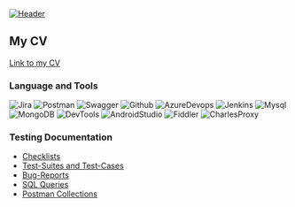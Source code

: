  [![Header](https://github.com/artichokeee/artichokeee/blob/main/assets/Frame%20635%20(3).png)](https://artsiomrusau.com/)

## My CV
[Link to my CV]()


### Language and Tools
![Jira](https://img.shields.io/badge/Jira-090909?style=for-the-badge&logo=jira&logoColor=136be1)
![Postman](https://img.shields.io/badge/Postman-090909?style=for-the-badge&logo=postman&logoColor=f76935)
![Swagger](https://img.shields.io/badge/Swagger-090909?style=for-the-badge&logo=swagger&logoColor=7ede2b)
![Github](https://img.shields.io/badge/Github-090909?style=for-the-badge&logo=github&logoColor=8cc4d7)
![AzureDevops](https://img.shields.io/badge/AzureDevops-090909?style=for-the-badge&logo=azuredevops&logoColor=0074d0)
![Jenkins](https://img.shields.io/badge/Jenkins-090909?style=for-the-badge&logo=jenkins&logoColor=f7f7f7)
![Mysql](https://img.shields.io/badge/MySQL-090909?style=for-the-badge&logo=mysql&logoColor=00618a)
![MongoDB](https://img.shields.io/badge/MongoDB-090909?style=for-the-badge&logo=mongodb&logoColor=4aa73c)
![DevTools](https://img.shields.io/badge/DevTools-090909?style=for-the-badge&logo=googlechrome&logoColor=2674f2)
![AndroidStudio](https://img.shields.io/badge/AndroidStudio-090909?style=for-the-badge&logo=androidstudio&logoColor=3ad07d)
![Fiddler](https://img.shields.io/badge/Fiddler-090909?style=for-the-badge&logo=fiddler&logoColor=8cc4d7)
![CharlesProxy](https://img.shields.io/badge/CharlesProxy-090909?style=for-the-badge&logo=charlesproxy&logoColor=8cc4d7)

### Testing Documentation

- [Checklists](https://github.com/Lernerer/Lernerer/tree/main/Test%20design)
- [Test-Suites and Test-Cases](https://github.com/Lernerer/Lernerer/tree/main/Test%20design)
- [Bug-Reports](https://github.com/Lernerer/Lernerer/tree/main/Test%20design)
- [SQL Queries](https://drive.google.com/drive/folders/124Hy3MFFnwTuRRiiLS3HloveBmHmj5D9?usp=share_link)
- [Postman Collections](https://www.postman.com/avionics-engineer-25307742/workspace/eugene-s-workspace/collection/25293845-da3d851c-c9de-4ffc-bcb1-fd8d6d6f2399?action=share&creator=25293845)
